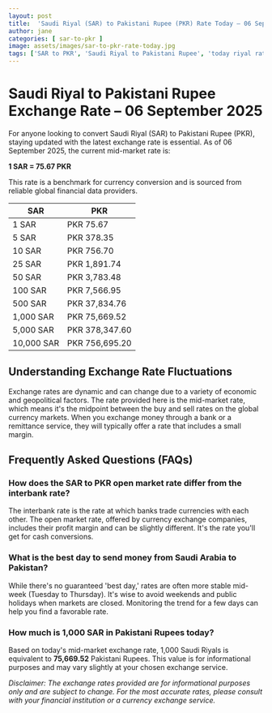 ```yaml
---
layout: post
title:  'Saudi Riyal (SAR) to Pakistani Rupee (PKR) Rate Today – 06 September 2025'
author: jane
categories: [ sar-to-pkr ]
image: assets/images/sar-to-pkr-rate-today.jpg
tags: ['SAR to PKR', 'Saudi Riyal to Pakistani Rupee', 'today riyal rate in pakistan', 'saudi riyal rate', 'open market riyal rate']
---
```


# Saudi Riyal to Pakistani Rupee Exchange Rate – 06 September 2025

For anyone looking to convert Saudi Riyal (SAR) to Pakistani Rupee (PKR), staying updated with the latest exchange rate is essential. As of 06 September 2025, the current mid-market rate is:

**1 SAR = 75.67 PKR**

This rate is a benchmark for currency conversion and is sourced from reliable global financial data providers.

| SAR | PKR |
| --- | --- |
| 1 SAR | PKR 75.67 |
| 5 SAR | PKR 378.35 |
| 10 SAR | PKR 756.70 |
| 25 SAR | PKR 1,891.74 |
| 50 SAR | PKR 3,783.48 |
| 100 SAR | PKR 7,566.95 |
| 500 SAR | PKR 37,834.76 |
| 1,000 SAR | PKR 75,669.52 |
| 5,000 SAR | PKR 378,347.60 |
| 10,000 SAR | PKR 756,695.20 |


## Understanding Exchange Rate Fluctuations

Exchange rates are dynamic and can change due to a variety of economic and geopolitical factors. The rate provided here is the mid-market rate, which means it's the midpoint between the buy and sell rates on the global currency markets. When you exchange money through a bank or a remittance service, they will typically offer a rate that includes a small margin.

## Frequently Asked Questions (FAQs)

### How does the SAR to PKR open market rate differ from the interbank rate?

The interbank rate is the rate at which banks trade currencies with each other. The open market rate, offered by currency exchange companies, includes their profit margin and can be slightly different. It's the rate you'll get for cash conversions.

### What is the best day to send money from Saudi Arabia to Pakistan?

While there's no guaranteed 'best day,' rates are often more stable mid-week (Tuesday to Thursday). It's wise to avoid weekends and public holidays when markets are closed. Monitoring the trend for a few days can help you find a favorable rate.

### How much is 1,000 SAR in Pakistani Rupees today?

Based on today's mid-market exchange rate, 1,000 Saudi Riyals is equivalent to **75,669.52** Pakistani Rupees. This value is for informational purposes and may vary slightly at your chosen exchange service.



*Disclaimer: The exchange rates provided are for informational purposes only and are subject to change. For the most accurate rates, please consult with your financial institution or a currency exchange service.*
